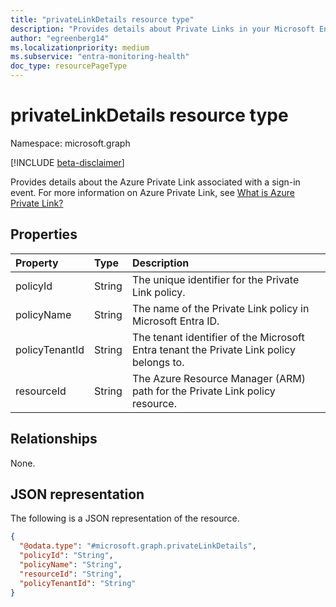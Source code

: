 ```yaml
---
title: "privateLinkDetails resource type"
description: "Provides details about Private Links in your Microsoft Entra tenant"
author: "egreenberg14"
ms.localizationpriority: medium
ms.subservice: "entra-monitoring-health"
doc_type: resourcePageType
---
```


# privateLinkDetails resource type

Namespace: microsoft.graph

[!INCLUDE [beta-disclaimer](../../includes/beta-disclaimer.md)]

Provides details about the Azure Private Link associated with a sign-in event. For more information on Azure Private Link, see [What is Azure Private Link?](/azure/private-link/private-link-overview) 



## Properties
|Property|Type|Description|
|:---|:---|:---|
|policyId|String|The unique identifier for the Private Link policy. |
|policyName|String|The name of the Private Link policy in Microsoft Entra ID. |
|policyTenantId|String|The tenant identifier of the Microsoft Entra tenant the Private Link policy belongs to.|
|resourceId|String|The Azure Resource Manager (ARM) path for the Private Link policy resource.|

## Relationships
None.

## JSON representation
The following is a JSON representation of the resource.
<!-- {
  "blockType": "resource",
  "@odata.type": "microsoft.graph.privateLinkDetails"
}
-->
``` json
{
  "@odata.type": "#microsoft.graph.privateLinkDetails",
  "policyId": "String",
  "policyName": "String",
  "resourceId": "String",
  "policyTenantId": "String"
}
```

